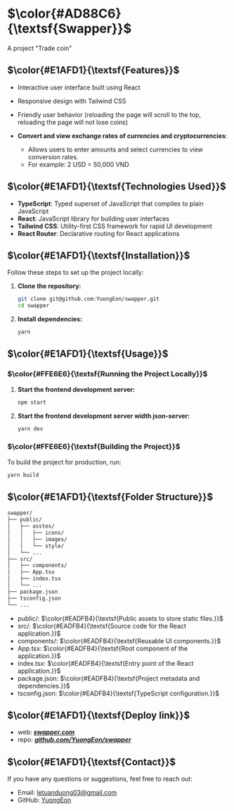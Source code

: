 # $\color{#AD88C6}{\textsf{Swapper}}$

A project "Trade coin"

## $\color{#E1AFD1}{\textsf{Features}}$

- Interactive user interface built using React
- Responsive design with Tailwind CSS
- Friendly user behavior (reloading the page will scroll to the top, reloading the page will not lose coins)
- **Convert and view exchange rates of currencies and cryptocurrencies**:

  - Allows users to enter amounts and select currencies to view conversion rates.
  - For example: 2 USD = 50,000 VND

## $\color{#E1AFD1}{\textsf{Technologies Used}}$

- **TypeScript**: Typed superset of JavaScript that compiles to plain JavaScript
- **React**: JavaScript library for building user interfaces
- **Tailwind CSS**: Utility-first CSS framework for rapid UI development
- **React Router**: Declarative routing for React applications

## $\color{#E1AFD1}{\textsf{Installation}}$

Follow these steps to set up the project locally:

1. **Clone the repository:**

   ```bash
   git clone git@github.com:YuongEon/swapper.git
   cd swapper
   ```

2. **Install dependencies:**

   ```bash
   yarn
   ```

## $\color{#E1AFD1}{\textsf{Usage}}$

### $\color{#FFE6E6}{\textsf{Running the Project Locally}}$

1. **Start the frontend development server:**

   ```bash
   npm start
   ```

2. **Start the frontend development server width json-server:**

   ```bash
   yarn dev
   ```

### $\color{#FFE6E6}{\textsf{Building the Project}}$

To build the project for production, run:

```bash
yarn build
```

## $\color{#E1AFD1}{\textsf{Folder Structure}}$

```bash
swapper/
├── public/
│   ├── asstes/
│   │   ├── icons/
│   │   ├── images/
│   │   └── style/
│   └── ...
├── src/
│   ├── components/
│   ├── App.tsx
│   ├── index.tsx
│   └── ...
├── package.json
├── tsconfig.json
└── ...
```

- public/: $\color{#EADFB4}{\textsf{Public assets to store static files.}}$
- src/: $\color{#EADFB4}{\textsf{Source code for the React application.}}$
- components/: $\color{#EADFB4}{\textsf{Reusable UI components.}}$
- App.tsx: $\color{#EADFB4}{\textsf{Root component of the application.}}$
- index.tsx: $\color{#EADFB4}{\textsf{Entry point of the React application.}}$
- package.json: $\color{#EADFB4}{\textsf{Project metadata and dependencies.}}$
- tsconfig.json: $\color{#EADFB4}{\textsf{TypeScript configuration.}}$

## $\color{#E1AFD1}{\textsf{Deploy link}}$

- web: **_[swapper.com](https://swapper-ljqztzus8-duong-mach-projects.vercel.app/)_**
- repo: **_[github.com/YuongEon/swapper](https://github.com/YuongEon/swapper)_**

## $\color{#E1AFD1}{\textsf{Contact}}$

If you have any questions or suggestions, feel free to reach out:

- Email: [letuanduong03@gmail.com](letuanduong03@gmail.com)
- GitHub: [YuongEon](https://github.com/YuongEon)
